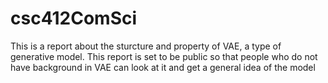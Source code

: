 # csc412ComSci
This is a report about the sturcture and property of VAE, a type of generative model. This report is set to be public so that people who do not have background in VAE can look at it and get a general idea of the model
